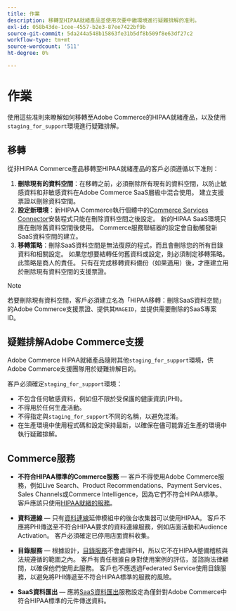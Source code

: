```yaml
---
title: 作業
description: 移轉至HIPAA就緒產品並使用次要中繼環境進行疑難排解的准則。
exl-id: 058b43de-1cee-4557-b2e3-87ee7422bf9b
source-git-commit: 5da244a548b15863fe31b5df8b509f8e63df27c2
workflow-type: tm+mt
source-wordcount: '511'
ht-degree: 0%

---
```


# 作業

使用這些准則來瞭解如何移轉至Adobe Commerce的HIPAA就緒產品，以及使用`staging_for_support`環境進行疑難排解。

## 移轉

從非HIPAA Commerce產品移轉至HIPAA就緒產品的客戶必須遵循以下准則：

1. **刪除現有的資料空間**：在移轉之前，必須刪除所有現有的資料空間，以防止敏感資料和非敏感資料在Adobe Commerce SaaS層級中混合使用。 建立支援票證以刪除資料空間。
1. **設定新環境**：新HIPAA Commerce執行個體中的[Commerce Services Connector](https://experienceleague.adobe.com/en/docs/commerce/user-guides/integration-services/saas)安裝程式只能在刪除資料空間之後設定。 新的HIPAA SaaS環境只應在刪除舊資料空間後使用。 Commerce服務聯結器的設定會自動觸發新SaaS資料空間的建立。
1. **移轉策略**：刪除SaaS資料空間是無法復原的程式，而且會刪除您的所有目錄資料和相關設定。 如果您想要結轉任何舊資料或設定，則必須制定移轉策略。 此策略是商人的責任。 只有在完成移轉資料備份（如果適用）後，才應建立用於刪除現有資料空間的支援票證。

>[!NOTE]
>若要刪除現有資料空間，客戶必須建立名為「HIPAA移轉：刪除SaaS資料空間」的Adobe Commerce支援票證、提供其`MAGEID`，並提供需要刪除的SaaS專案ID。

## 疑難排解Adobe Commerce支援

Adobe Commerce HIPAA就緒產品隨附其他`staging_for_support`環境，供Adobe Commerce支援團隊用於疑難排解目的。

客戶必須確定`staging_for_support`環境：

- 不包含任何敏感資料，例如但不限於受保護的健康資訊(PHI)。
- 不得用於任何生產活動。
- 不得指定與`staging_for_support`不同的名稱，以避免混淆。
- 在生產環境中使用程式碼和設定保持最新，以確保在儘可能靠近生產的環境中執行疑難排解。

## Commerce服務

- **不符合HIPAA標準的Commerce服務** — 客戶不得使用Adobe Commerce服務，例如Live Search、Product Recommendations、Payment Services、Sales Channels或Commerce Intelligence，因為它們不符合HIPAA標準。 客戶應該只使用[HIPAA就緒的服務](overview.md)。

- **資料連線** — 只有[資料連線](https://experienceleague.adobe.com/en/docs/commerce/data-connection/overview)延伸模組中的後台收集器可以使用HIPAA。 客戶不應將PHI傳送至不符合HIPAA要求的資料連線服務，例如店面活動和Audience Activation。 客戶必須確定已停用店面資料收集。

- **目錄服務** — 根據設計，[目錄服務](https://experienceleague.adobe.com/en/docs/commerce/catalog-service/overview)不會處理PHI，所以它不在HIPAA整備稽核與法規遵循的範圍之內。 客戶有責任根據自身對使用案例的評估，並諮詢法律顧問，以確保他們使用此服務。 客戶也不應透過Federated Service使用目錄服務，以避免將PHI傳遞至不符合HIPAA標準的服務的風險。

- **SaaS資料匯出** — 應將[SaaS資料匯出](https://experienceleague.adobe.com/en/docs/commerce/saas-data-export/overview)服務設定為僅針對Adobe Commerce中符合HIPAA標準的元件傳送資料。
